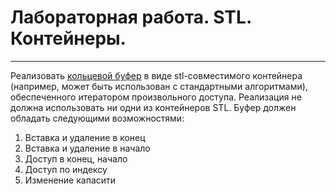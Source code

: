 # Лабораторная работа. STL. Контейнеры.

---

Реализовать [кольцевой буфер](https://en.wikipedia.org/wiki/Circular_buffer) в виде stl-совместимого
контейнера (например, может быть использован с стандартными
алгоритмами), обеспеченного итератором произвольного доступа.
Реализация не должна использовать ни одни из контейнеров STL.
Буфер должен обладать следующими возможностями:
1. Вставка и удаление в конец
2. Вставка и удаление в начало
3. Доступ в конец, начало
4. Доступ по индексу
5. Изменение капасити


